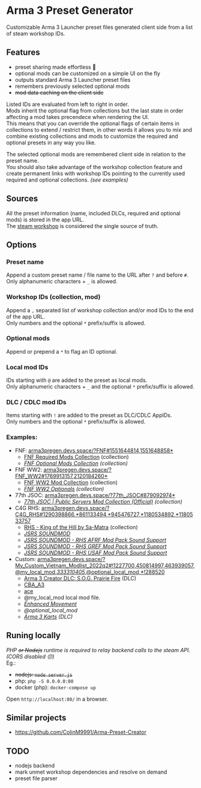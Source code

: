 # Arma 3 Preset Generator
Customizable Arma 3 Launcher preset files generated client side from a list of steam workshop IDs.

## Features
 * preset sharing made effortless 💚
 * optional mods can be customized on a simple UI on the fly
 * outputs standard Arma 3 Launcher preset files
 * remembers previously selected optional mods
 * ~~mod data caching on the client side~~

Listed IDs are evaluated from left to right in order.  
Mods inherit the optional flag from collections but the last state in order affecting a mod takes precendece when rendering the UI.  
This means that you can override the optional flags of certain items in collections to extend / restrict them, in other words it allows you to mix and combine existing collections and mods to customize the required and optional presets in any way you like.  

The selected optional mods are remembered client side in relation to the preset name.  
You should also take advantage of the workshop collection feature and create permanent links with workshop IDs pointing to the currently used required and optional collections. _(see examples)_

## Sources
All the preset information (name, included DLCs, required and optional mods) is stored in the app URL.  
The [steam workshop](https://steamcommunity.com/app/107410/workshop/) is considered the single source of truth.  

## Options
### Preset name
Append a custom preset name / file name to the URL after `?` and before `#`.  
Only alphanumeric characters + `_` is allowed.

### Workshop IDs (collection, mod)
Append a `,` separated list of workshop collection and/or mod IDs to the end of the app URL.  
Only numbers and the optional `*` prefix/suffix is allowed.

### Optional mods
Append or prepend a `*` to flag an ID optional.

### Local mod IDs
IDs starting with `@` are added to the preset as local mods.  
Only alphanumeric characters + `_` and the optional `*` prefix/suffix is allowed.

### DLC / CDLC mod IDs
Items starting with `!` are added to the preset as DLC/CDLC AppIDs.  
Only numbers and the optional `*` prefix/suffix is allowed.

### Examples:
 * FNF: [arma3pregen.devs.space/?FNF#1551644814,1551648858*](https://arma3pregen.devs.space/?FNF#1551644814,1551648858*)
   * [FNF Required Mods Collection](https://steamcommunity.com/sharedfiles/filedetails/?id=1551644814) (collection)
   * _[FNF Optional Mods Collection](https://steamcommunity.com/sharedfiles/filedetails/?id=1551648858) (collection)_
 * FNF WW2: [arma3pregen.devs.space/?FNF_WW2#1769913157,2120184260*](https://arma3pregen.devs.space/?FNF_WW2#1769913157,2120184260*)
   * [FNF WW2 Mod Collection](https://steamcommunity.com/sharedfiles/filedetails/?id=1769913157) (collection)
   * _[FNF WW2 Optionals](https://steamcommunity.com/sharedfiles/filedetails/?id=2120184260) (collection)_
 * 77th JSOC: [arma3pregen.devs.space/?77th_JSOC#879092974*](https://arma3pregen.devs.space/?77th_JSOC#879092974*)
   * _[77th JSOC | Public Servers Mod Collection (Official)](https://steamcommunity.com/sharedfiles/filedetails/?id=879092974) (collection)_
 * C4G RHS: [arma3pregen.devs.space/?C4G_RHS#1290398866,*861133494,*945476727,*1180534892,*1180533757](https://arma3pregen.devs.space/?C4G_RHS#1290398866,*861133494,*945476727,*1180534892,*1180533757)
   * [RHS - King of the Hill by Sa-Matra](https://steamcommunity.com/sharedfiles/filedetails/?id=1290398866) (collection)
   * _[JSRS SOUNDMOD](https://steamcommunity.com/sharedfiles/filedetails/?id=861133494)_
   * _[JSRS SOUNDMOD - RHS AFRF Mod Pack Sound Support](https://steamcommunity.com/sharedfiles/filedetails/?id=945476727)_
   * _[JSRS SOUNDMOD - RHS GREF Mod Pack Sound Support](https://steamcommunity.com/sharedfiles/filedetails/?id=1180534892)_
   * _[JSRS SOUNDMOD - RHS USAF Mod Pack Sound Support](https://steamcommunity.com/sharedfiles/filedetails/?id=1180533757)_
 * Custom: [arma3pregen.devs.space/?My_Custom_Vietnam_Modlist_2022q2#!1227700,450814997,463939057,@my_local_mod,*333310405,*@optional_local_mod,*!288520](https://arma3pregen.devs.space/?My_Custom_Vietnam_Modlist_2022q2#!1227700,450814997,463939057,@my_local_mod,*333310405,*@optional_local_mod,*!288520)
   * [Arma 3 Creator DLC: S.O.G. Prairie Fire](https://store.steampowered.com/app/1227700) (DLC)
   * [CBA_A3](https://steamcommunity.com/sharedfiles/filedetails/?id=450814997)
   * [ace](https://steamcommunity.com/sharedfiles/filedetails/?id=463939057)
   * @my_local_mod local mod file.
   * _[Enhanced Movement](https://steamcommunity.com/sharedfiles/filedetails/?id=333310405)_
   * _@optional_local_mod_
   * _[Arma 3 Karts](https://store.steampowered.com/app/288520) (DLC)_

## Runing locally
_PHP ~~or Nodejs~~ runtime is required to relay backend calls to the steam API. (CORS disabled 😔)_  
Eg.:  
 - ~~nodejs: `node server.js`~~
 - php: `php -S 0.0.0.0:80`
 - docker (php): `docker-compose up`

Open `http://localhost:80/` in a browser.

## Similar projects
 * https://github.com/ColinM9991/Arma-Preset-Creator

## TODO
 * nodejs backend
 * mark unmet workshop dependencies and resolve on demand
 * preset file parser
